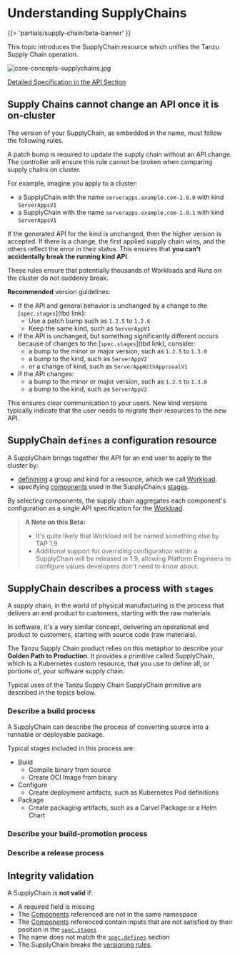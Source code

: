 # Understanding SupplyChains

{{> 'partials/supply-chain/beta-banner' }}

This topic introduces the SupplyChain resource which unifies the Tanzu Supply Chain operation.

![core-concepts-supplychains.jpg](./images/core-concepts-supplychains.jpg)

[Detailed Specification in the API Section](../../reference/api/supplychain.hbs.md)

## Supply Chains cannot change an API once it is on-cluster

The version of your SupplyChain, as embedded in the name, must follow the following rules.

A patch bump is required to update the supply chain without an API change.
The controller will ensure this rule cannot be broken when comparing supply chains on cluster.

For example, imagine you apply to a cluster:

* a SupplyChain with the name `serverapps.example.com-1.0.0` with kind `ServerAppsV1`
* a SupplyChain with the name `serverapps.example.com-1.0.1` with kind `ServerAppsV1`

If the generated API for the kind is unchanged, then the higher version is accepted.
If there is a change, the first applied supply chain wins, and the others reflect the error in their status.
This ensures that **you can't accidentally break the running kind API**.

These rules ensure that potentially thousands of Workloads and Runs on the cluster do not suddenly break.

**Recommended** version guidelines:

* If the API and general behavior is unchanged by a change to the [`spec.stages`](tbd link):
  * Use a patch bump such as `1.2.5` to `1.2.6`
  * Keep the same kind, such as `ServerAppV1`
* If the API is unchanged, but something significantly different occurs because of changes to the [`spec.stages`](tbd link), consider:
  * a bump to the minor or major version, such as `1.2.5` to `1.3.0`
  * a bump to the kind, such as `ServerAppV2`
  * or a change of kind, such as `ServerAppWithApprovalV1`
* If the API changes:
  * a bump to the minor or major version, such as `1.2.5` to `1.3.0`
  * a bump to the kind, such as `ServerAppV2`

This ensures clear communication to your users. New kind versions typically indicate that the user
needs to migrate their resources to the new API.


## SupplyChain `defines` a configuration resource

A SupplyChain brings together the API for an end user to apply to the cluster by:

* [definining](../../reference/api/supplychain.hbs.md#specdefines) a group and kind for a resource, which we call [Workload].
* specifying [components] used in the SupplyChain;s [stages](../../reference/api/supplychain.hbs.md#specstages).

By selecting components, the supply chain aggregates each component's configuration as a single API specification for the [Workload].

> **A Note on this Beta:**
> 
> * It's quite likely that Workload will be named something else by TAP 1.9
> * Additional support for overriding configuration within a SupplyChain will be released in 1.9, allowing Platform Engineers to configure values developers don't need to know about.

## SupplyChain describes a process with `stages`

A supply chain, in the world of physical manufacturing is the process that delivers an end product to customers, starting with the raw materials.

In software, it's a very similar concept, delivering an operational end product to customers, starting with source code (raw materials).

The Tanzu Supply Chain product relies on this metaphor to describe your **Golden Path to Production**. 
It provides a primitive called SupplyChain, which is a Kubernetes custom resource, that you use to define all, or portions of, your software supply chain.

Typical uses of the Tanzu Supply Chain SupplyChain primitive are described in the topics below.

### Describe a build process 
A SupplyChain can describe the process of converting source into a runnable or deployable package.

Typical stages included in this process are:
 
* Build
  * Compile binary from source
  * Create OCI Image from binary
* Configure
  * Create deployment artifacts, such as Kubernetes Pod definitions
* Package
  * Create packaging artifacts, such as a Carvel Package or a Helm Chart
 
### Describe your build-promotion process

<!-- Ask <Nick Webb> for a section here -->

### Describe a release process

<!-- tbd -->

## Integrity validation

A SupplyChain is **not valid** if:

* A required field is missing
* The [Components] referenced are not in the same namespace
* The [Components] referenced contain inputs that are not satisfied by their position in the [`spec.stages`](#specstages)
* The name does not match the [`spec.defines`](#specdefines) section
* The SupplyChain breaks the [versioning rules](#supply-chains-cannot-change-an-api-once-it-is-on-cluster).


[Components]: ./components.hbs.md
[Workload]: ./workloads.hbs.md